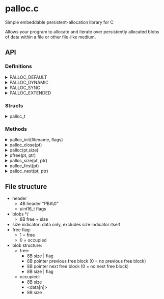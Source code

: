 palloc.c
========

Simple embeddable persistent-allocation library for C

Allows your program to allocate and iterate over persistently allocated blobs
of data within a file or other file-like medium.


API
---

### Definitions

<details>
  <summary>PALLOC_DEFAULT</summary>

  Default flags to initialize palloc with, in case some compatibility flags
  are required after a future update.

```C
#define PALLOC_DEFAULT 0
```

</details>
<details>
  <summary>PALLOC_DYNAMIC</summary>

  Indicates a storage medium to be initialized as being dynamic. This flag
  is overridden by the medium if the medium has already been initialized.

```C
#define PALLOC_DYNAMIC 1
```

</details>
<details>
  <summary>PALLOC_SYNC</summary>

  During the initialization, open the medium in DSYNC (or os' equivalent)
  mode to provide some minor protection against things like power failures
  or disconnects.

```C
#define PALLOC_SYNC 2
```

</details>
<details>
  <summary>PALLOC_EXTENDED</summary>

  Reserved flag for future use if the current reserved space for flags
  becomes unsufficient.

```C
#define PALLOC_EXTENDED (1<<31)
```

</details>

### Structs

<details>
  <summary>palloc_t</summary>

  The main palloc descriptor, pass this along to all calls to the library
  so the library knows the medium's structure and other required
  information.

```C
struct palloc_t {
 char     *filename;
 int      descriptor;
 uint32_t flags;
 uint32_t header_size;
 uint64_t first_free;
 uint64_t size;
};
```

</details>

### Methods

<details>
  <summary>palloc_init(filename, flags)</summary>

  Opens a palloc medium and initializes it if not done so already.

```C
struct palloc_t * palloc_init(const char *filename, uint32_t flags);
```

</details>
<details>
  <summary>palloc_close(pt)</summary>

  Closes the descriptor and frees the palloc_t.

```C
void palloc_close(struct palloc_t *pt);
```

</details>
<details>
  <summary>palloc(pt,size)</summary>

  Allocates a new blob of the given size in the storage medium and returns
  an offset to the start of the data section you can use for your storage
  purposes.

```C
uint64_t palloc(struct palloc_t *pt, size_t size);
```

</details>
<details>
  <summary>pfree(pt, ptr)</summary>

  Marks the blob pointed to by ptr as being unused, allowing it to be
  re-used for future allocations and preventing it from being returned
  during iteration.

```C
void pfree(struct palloc_t *pt, uint64_t ptr);
```

</details>
<details>
  <summary>palloc_size(pt, ptr)</summary>

  Returns the real size of the data section of the allocated blob pointed
  to by ptr, not the originally requested size.

```C
uint64_t palloc_size(struct palloc_t *pt, uint64_t ptr);
```

</details>
<details>
  <summary>palloc_first(pt)</summary>

  Returns an offset to the data section of the first allocated blob within
  the descriptor, or 0 if no allocated blob exists.

```C
uint64_t palloc_first(struct palloc_t *pt);
```

</details>
<details>
  <summary>palloc_next(pt, ptr)</summary>

  Returns an offset to the data section of the next allocated blob within
  the descriptor based on the offset to a data section indicated by ptr, or
  0 if no next allocated blob exists.

```C
uint64_t palloc_next(struct palloc_t *pt, uint64_t ptr);
```

</details>

File structure
--------------

- header
    - 4B header "PBA\0"
    - uint16_t  flags
- blobs */
    - 8B free + size
- size indicator: data only, excludes size indicator itself
- free flag:
    - 1 = free
    - 0 = occupied
- blob structure:
    - free:
        - 8B size | flag
        - 8B pointer previous free block (0 = no previous free block)
        - 8B pointer next free block (0 = no next free block)
        - 8B size | flag
    - occupied:
        - 8B size
        - &lt;data[n]&gt;
        - 8B size
